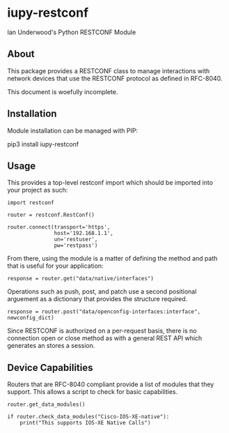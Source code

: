 # iupy-restconf

Ian Underwood's Python RESTCONF Module

## About

This package provides a RESTCONF class to manage interactions with network devices that use the RESTCONF protocol as defined in RFC-8040.

This document is woefully incomplete.

## Installation

Module installation can be managed with PIP:

pip3 install iupy-restconf

## Usage

This provides a top-level restconf import which should be imported into your project as such:

```
import restconf

router = restconf.RestConf()

router.connect(transport='https',
               host='192.168.1.1',
               un='restuser',
               pw='restpass')
```

From there, using the module is a matter of defining the method and path that is useful for your application:

```aidl
response = router.get("data/native/interfaces")
```

Operations such as push, post, and patch use a second positional arguement as a dictionary that provides the structure required.

```
response = router.post("data/openconfig-interfaces:interface", newconfig_dict)
```

Since RESTCONF is authorized on a per-request basis, there is no connection open or close method as with a general REST API which generates an stores a session.

## Device Capabilities

Routers that are RFC-8040 compliant provide a list of modules that they support.  This allows a script to check for basic capabilities.

```aidl
router.get_data_modules()

if router.check_data_modules("Cisco-IOS-XE-native"):
    print("This supports IOS-XE Native Calls")
```